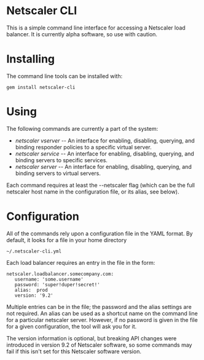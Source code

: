 # Netscaler CLI

This is a simple command line interface for accessing a Netscaler load balancer.  It is currently alpha software, so use with caution.

# Installing

The command line tools can be installed with:

    gem install netscaler-cli

# Using

The following commands are currently a part of the system:

  * *netscaler vserver* -- An interface for enabling, disabling, querying, and binding responder policies to a specific virtual server.
  * *netscaler service* -- An interface for enabling, disabling, querying, and binding servers to specific services.
  * *netscaler server*  -- An interface for enabling, disabling, querying, and binding servers to virtual servers.
  
Each command requires at least the --netscaler flag (which can be the full netscaler host name in the configuration file, or its alias, see below).

# Configuration

All of the commands rely upon a configuration file in the YAML format.  By default, it looks for a file in your home directory

    ~/.netscaler-cli.yml

Each load balancer requires an entry in the file in the form:

    netscaler.loadbalancer.somecompany.com:
       username: 'some.username'
       password: 'super!duper!secret!'
       alias:  prod
       version: '9.2'

Multiple entries can be in the file; the password and the alias settings are not required.  An alias can be used as a shortcut name on the command line for a particular netscaler server.  However, if no password is given in the file for a given configuration, the tool will ask you for it.

The version information is optional, but breaking API changes were introduced in version 9.2 of Netscaler software, so some commands may fail if this isn't set for this Netscaler software version.
